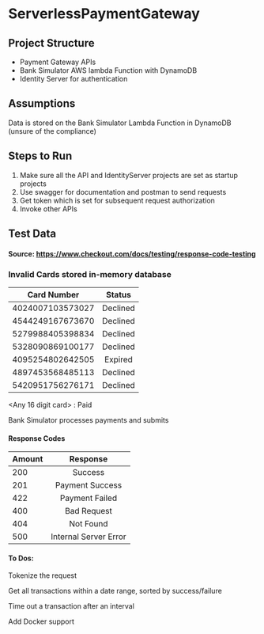 # ServerlessPaymentGateway

## Project Structure

* Payment Gateway APIs
* Bank Simulator AWS lambda Function with DynamoDB
* Identity Server for authentication

## Assumptions
Data is stored on the Bank Simulator Lambda Function in DynamoDB (unsure of the compliance)

## Steps to Run

1. Make sure all the API and IdentityServer projects are set as startup projects
2. Use swagger for documentation and postman to send requests
3. Get token which is set for subsequent request authorization
4. Invoke other APIs

## Test Data

#### Source: https://www.checkout.com/docs/testing/response-code-testing

### Invalid Cards stored in-memory database

| Card Number | Status |   
| :-------------:| :----------:|
| 4024007103573027 | Declined |
| 4544249167673670 | Declined |
| 5279988405398834 | Declined |
| 5328090869100177 | Declined |
| 4095254802642505 | Expired |
| 4897453568485113 | Declined |
| 5420951756276171 | Declined |

<Any 16 digit card> : Paid 

Bank Simulator processes payments and submits

#### Response Codes

| Amount        | Response         
| ------------- |:-------------:| 
| 200 | Success |
| 201 | Payment Success |
| 422 | Payment Failed |
| 400 | Bad Request |
| 404 | Not Found |
| 500 | Internal Server Error |

#### To Dos:
Tokenize the request

Get all transactions within a date range, sorted by success/failure

Time out a transaction after an interval

Add Docker support

